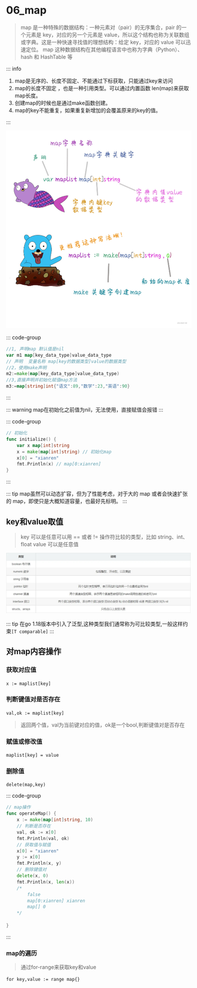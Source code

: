 # 06_map

> map 是一种特殊的数据结构：一种元素对（pair）的无序集合，pair 的一个元素是 key，对应的另一个元素是 value，所以这个结构也称为关联数组或字典。这是一种快速寻找值的理想结构：给定 key，对应的 value 可以迅速定位。
> map 这种数据结构在其他编程语言中也称为字典（Python）、hash 和 HashTable 等

::: info

1. map是无序的、长度不固定、不能通过下标获取，只能通过key来访问
2. map的长度不固定 ，也是一种引用类型。可以通过内置函数 len(map)来获取map长度。
3. 创建map的时候也是通过make函数创建。
4. map的key不能重复，如果重复新增加的会覆盖原来的key的值。

:::

![map](../../img/17221e1a3789bcf9~tplv-t2oaga2asx-zoom-in-crop-mark_3024_0_0_0.webp)

::: code-group

```go [创建map]
//1, 声明map 默认值是nil
var m1 map[key_data_type]value_data_type
// 声明  变量名称 map[key的数据类型]value的数据类型
//2，使用make声明
m2:=make(map[key_data_type]value_data_type)
//3,直接声明并初始化赋值map方法
m3:=map[string]int{"语文":89,"数学":23,"英语":90}
```

:::

::: warning
map在初始化之前值为nil，无法使用，直接赋值会报错
:::

::: code-group

```go
// 初始化
func initialize() {
    var x map[int]string
    x = make(map[int]string) // 初始化map
    x[0] = "xianren"
    fmt.Println(x) // map[0:xianren]
}
```

:::

::: tip
map虽然可以动态扩容，但为了性能考虑，对于大的 map 或者会快速扩张的 map，即使只是大概知道容量，也最好先标明。
:::

## key和value取值

> key 可以是任意可以用 == 或者 != 操作符比较的类型，比如 string、int、float
> value 可以是任意值

![key类型](../../img/image.png)

::: tip
在go 1.18版本中引入了泛型,这种类型我们通常称为可比较类型,一般这样约束`[T comparable]`
:::

## 对map内容操作

### 获取对应值

`x := maplist[key]`

### 判断键值对是否存在

`val,ok := maplist[key]`
> 返回两个值，val为当前键对应的值，ok是一个bool,判断键值对是否存在

### 赋值或修改值

`maplist[key] = value`

### 删除值

`delete(map,key)`

::: code-group

```go
// map操作
func operateMap() {
    x := make(map[int]string, 10)
    // 判断是否存在
    val, ok := x[0]
    fmt.Println(val, ok)
    // 获取值与赋值
    x[0] = "xianren"
    y := x[0]
    fmt.Println(x, y)
    // 删除键值对
    delete(x, 0)
    fmt.Println(x, len(x))
    /* 
        false
        map[0:xianren] xianren
        map[] 0
    */

}
```

:::

### map的遍历

> 通过for-range来获取key和value

`for key,value := range map{}`
